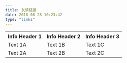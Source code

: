 ```yaml
---
title: 友情链接
date: 2018-08-28 10:23:42
type: "links"
---
```

<link rel="stylesheet" type="text/css" href="/css/table.css" />
<table class="imagetable"><tr>
         <th>Info Header 1</th>
         <th>Info Header 2</th><th>Info Header 3</th></tr><tr><td>Text 1A</td><td>Text 1B</td><td>Text 1C</td></tr><tr><td>Text 2A</td><td>Text 2B</td><td>Text 2C</td></tr>
</table>